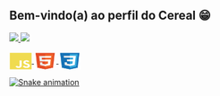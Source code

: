 ## Bem-vindo(a) ao perfil do Cereal 😁

 <div>
   <a href="https://github.com/Cereal-F">
   <img height="180em" src="https://github-readme-stats.vercel.app/api?username=Cereal-F&show_icons=true&theme=midnight-purple&include_all_commits=true&count_private=true"/>
   <img height="180em" src="https://github-readme-stats.vercel.app/api/top-langs/?username=Cereal-F&layout=compact&langs_count=6&theme=tokyonight"/>

</div>
<div style="display: inline_block"><br>
  <img align="center" alt="Js" height="30" width="40" src="https://raw.githubusercontent.com/devicons/devicon/master/icons/javascript/javascript-plain.svg">
  <img align="center" alt="HTML" height="30" width="40" src="https://raw.githubusercontent.com/devicons/devicon/master/icons/html5/html5-original.svg">
  <img align="center" alt="CSS" height="30" width="40" src="https://raw.githubusercontent.com/devicons/devicon/master/icons/css3/css3-original.svg">
</div>

![Snake animation](https://github.com/devemdobro/devemdobro/blob/output/github-contribution-grid-snake.svg)
 
 <br>
 


